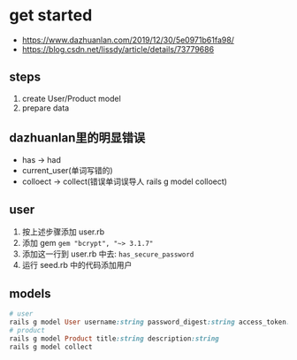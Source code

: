 # get started
- https://www.dazhuanlan.com/2019/12/30/5e0971b61fa98/
- https://blog.csdn.net/lissdy/article/details/73779686


## steps
1. create User/Product model
2. prepare data

## dazhuanlan里的明显错误
- has -> had
- current_user(单词写错的)
- colloect -> collect(错误单词误导人 rails g model colloect)

## user
1. 按上述步骤添加 user.rb 
2. 添加 gem `gem "bcrypt", "~> 3.1.7"`
3. 添加这一行到 user.rb 中去: `has_secure_password`
4. 运行 seed.rb 中的代码添加用户


## models
```rb
# user
rails g model User username:string password_digest:string access_token:string
# product
rails g model Product title:string description:string
rails g model collect
```
